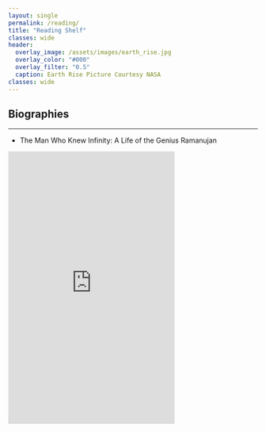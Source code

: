 ```yaml
---
layout: single
permalink: /reading/
title: "Reading Shelf"
classes: wide
header:
  overlay_image: /assets/images/earth_rise.jpg
  overlay_color: "#000"
  overlay_filter: "0.5"
  caption: Earth Rise Picture Courtesy NASA
classes: wide
---
```


## Biographies
------
* The Man Who Knew Infinity: A Life of the Genius Ramanujan
<iframe type="text/html" width="336" height="550" frameborder="0" allowfullscreen style="max-width:100%" src="https://read.amazon.com/kp/card?asin=B00P6TZFT6&preview=inline&linkCode=kpe&ref_=cm_sw_r_kb_dp_3XBJG2D38C17C85B39V5" ></iframe>
